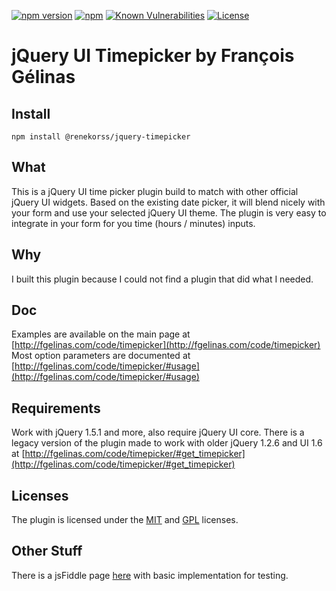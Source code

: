 [![npm version](https://badge.fury.io/js/@renekorss/jquery-timepicker.svg)](https://badge.fury.io/js/@renekorss/jquery-timepicker)
[![npm](https://img.shields.io/npm/dt/@renekorss/jquery-timepicker.svg)](https://www.npmjs.com/package/@renekorss/jquery-timepicker)
[![Known Vulnerabilities](https://snyk.io/test/github/renekorss/@renekorss/jquery-timepicker/badge.svg?targetFile=package.json)](https://snyk.io/test/github/renekorss/@renekorss/jquery-timepicker?targetFile=package.json)
[![License](https://img.shields.io/badge/license-MIT-blue.svg)](LICENSE)

jQuery UI Timepicker by François Gélinas
========================================

Install
----

    npm install @renekorss/jquery-timepicker

What
----
This is a jQuery UI time picker plugin build to match with other official jQuery UI widgets.
Based on the existing date picker, it will blend nicely with your form and use your selected jQuery UI theme.
The plugin is very easy to integrate in your form for you time (hours / minutes) inputs.

Why
---
I built this plugin because I could not find a plugin that did what I needed.

Doc
---
Examples are available on the main page at [http://fgelinas.com/code/timepicker](http://fgelinas.com/code/timepicker)
Most option parameters are documented at [http://fgelinas.com/code/timepicker/#usage](http://fgelinas.com/code/timepicker/#usage)

Requirements
------------
Work with jQuery 1.5.1 and more, also require jQuery UI core.
There is a legacy version of the plugin made to work with older jQuery 1.2.6 and UI 1.6 at [http://fgelinas.com/code/timepicker/#get_timepicker](http://fgelinas.com/code/timepicker/#get_timepicker)

Licenses
--------
The plugin is licensed under the [MIT](https://github.com/fgelinas/timepicker/blob/master/MIT-LICENSE.txt) and [GPL](https://github.com/fgelinas/timepicker/blob/master/GPL-LICENSE.txt) licenses.

Other Stuff
-----------
There is a jsFiddle page [here](http://jsfiddle.net/fgelinas/R6jLt/) with basic implementation for testing.